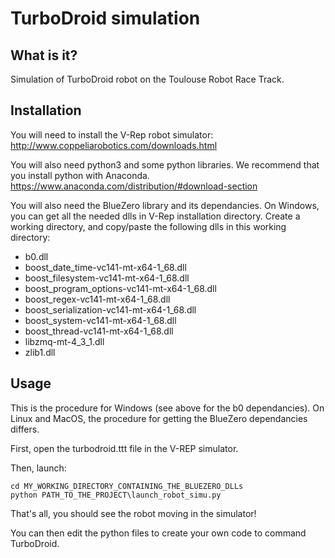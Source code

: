 # TurboDroid simulation

## What is it?

Simulation of TurboDroid robot on the Toulouse Robot Race Track.

## Installation

You will need to install the V-Rep robot simulator:
http://www.coppeliarobotics.com/downloads.html

You will also need python3 and some python libraries. We recommend that you install python with Anaconda.
https://www.anaconda.com/distribution/#download-section

You will also need the BlueZero library and its dependancies. On Windows, you can get all the needed dlls in V-Rep installation directory. Create a working directory, and copy/paste the following dlls in this working directory:

* b0.dll
* boost_date_time-vc141-mt-x64-1_68.dll
* boost_filesystem-vc141-mt-x64-1_68.dll
* boost_program_options-vc141-mt-x64-1_68.dll
* boost_regex-vc141-mt-x64-1_68.dll
* boost_serialization-vc141-mt-x64-1_68.dll
* boost_system-vc141-mt-x64-1_68.dll
* boost_thread-vc141-mt-x64-1_68.dll
* libzmq-mt-4_3_1.dll
* zlib1.dll

## Usage

This is the procedure for Windows (see above for the b0 dependancies). On Linux and MacOS, the procedure for getting the BlueZero dependancies differs.

First, open the turbodroid.ttt file in the V-REP simulator.

Then, launch:
```console
cd MY_WORKING_DIRECTORY_CONTAINING_THE_BLUEZERO_DLLs
python PATH_TO_THE_PROJECT\launch_robot_simu.py
```

That's all, you should see the robot moving in the simulator!

You can then edit the python files to create your own code to command TurboDroid.